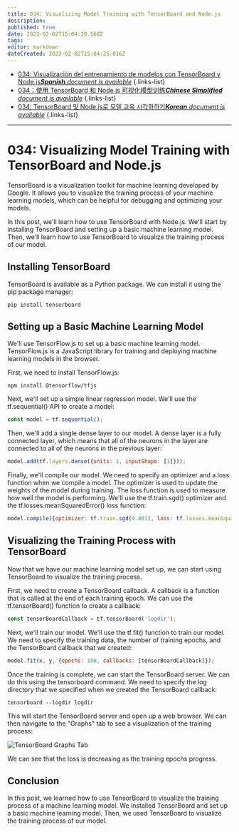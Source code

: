 ```yaml
---
title: 034: Visualizing Model Training with TensorBoard and Node.js
description: 
published: true
date: 2023-02-02T15:04:29.568Z
tags: 
editor: markdown
dateCreated: 2023-02-02T15:04:25.016Z
---
```


- [034: Visualización del entrenamiento de modelos con TensorBoard y Node.js***Spanish** document is available*](/es/Knowledge-base/TensorFlow-js/Learning/034-visualizing-model-training-with-tensorboard-and-node-js)
{.links-list}
- [034：使用 TensorBoard 和 Node.js 可视化模型训练***Chinese Simplified** document is available*](/zh/Knowledge-base/TensorFlow-js/Learning/034-visualizing-model-training-with-tensorboard-and-node-js)
{.links-list}
- [034: TensorBoard 및 Node.js로 모델 교육 시각화하기***Korean** document is available*](/ko/Knowledge-base/TensorFlow-js/Learning/034-visualizing-model-training-with-tensorboard-and-node-js)
{.links-list}


---

# 034: Visualizing Model Training with TensorBoard and Node.js

TensorBoard is a visualization toolkit for machine learning developed by Google. It allows you to visualize the training process of your machine learning models, which can be helpful for debugging and optimizing your models.

In this post, we'll learn how to use TensorBoard with Node.js. We'll start by installing TensorBoard and setting up a basic machine learning model. Then, we'll learn how to use TensorBoard to visualize the training process of our model.

## Installing TensorBoard

TensorBoard is available as a Python package. We can install it using the pip package manager:

```
pip install tensorboard
```

## Setting up a Basic Machine Learning Model

We'll use TensorFlow.js to set up a basic machine learning model. TensorFlow.js is a JavaScript library for training and deploying machine learning models in the browser.

First, we need to install TensorFlow.js:

```
npm install @tensorflow/tfjs
```

Next, we'll set up a simple linear regression model. We'll use the tf.sequential() API to create a model:

```javascript
const model = tf.sequential();
```

Then, we'll add a single dense layer to our model. A dense layer is a fully connected layer, which means that all of the neurons in the layer are connected to all of the neurons in the previous layer:

```javascript
model.add(tf.layers.dense({units: 1, inputShape: [1]}));
```

Finally, we'll compile our model. We need to specify an optimizer and a loss function when we compile a model. The optimizer is used to update the weights of the model during training. The loss function is used to measure how well the model is performing. We'll use the tf.train.sgd() optimizer and the tf.losses.meanSquaredError() loss function:

```javascript
model.compile({optimizer: tf.train.sgd(0.001), loss: tf.losses.meanSquaredError});
```

## Visualizing the Training Process with TensorBoard

Now that we have our machine learning model set up, we can start using TensorBoard to visualize the training process.

First, we need to create a TensorBoard callback. A callback is a function that is called at the end of each training epoch. We can use the tf.tensorBoard() function to create a callback:

```javascript
const tensorBoardCallback = tf.tensorBoard('logdir');
```

Next, we'll train our model. We'll use the tf.fit() function to train our model. We need to specify the training data, the number of training epochs, and the TensorBoard callback that we created:

```javascript
model.fit(x, y, {epochs: 100, callbacks: [tensorBoardCallback]});
```

Once the training is complete, we can start the TensorBoard server. We can do this using the tensorboard command. We need to specify the log directory that we specified when we created the TensorBoard callback:

```
tensorboard --logdir logdir
```

This will start the TensorBoard server and open up a web browser. We can then navigate to the "Graphs" tab to see a visualization of the training process:

![TensorBoard Graphs Tab](https://i.imgur.com/rm3kTGi.png)

We can see that the loss is decreasing as the training epochs progress.

## Conclusion

In this post, we learned how to use TensorBoard to visualize the training process of a machine learning model. We installed TensorBoard and set up a basic machine learning model. Then, we used TensorBoard to visualize the training process of our model.